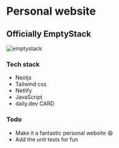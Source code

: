 # Personal website

## Officially EmptyStack

![emptystack](https://user-images.githubusercontent.com/5886208/179817154-d663c3f5-61fd-4678-b3c6-2662057d1f0e.PNG)


### Tech stack
- Nextjs
- Tailwind css
- Netlify
- JavaScript
- daily.dev CARD

### Todo
- Make it a fantastic personal website 😆
- Add the unit tests for fun
